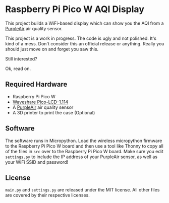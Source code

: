 Raspberry Pi Pico W AQI Display
===============================

This project builds a WiFi-based display which can show you the AQI from
a [PurpleAir](https://purpleair.com/) air quality sensor.

This project is a work in progress. The code is ugly and not polished. It's
kind of a mess. Don't consider this an official release or anything.
Really you should just move on and forget you saw this.

Still interested?

Ok, read on.

## Required Hardware ##

* Raspberry Pi Pico W
* [Waveshare Pico-LCD-1.114](https://www.waveshare.com/wiki/Pico-LCD-1.14)
* A [PurpleAir](https://purpleair.com/) air quality sensor
* A 3D printer to print the case (Optional)

## Software ##

The software runs in Micropython. Load the wireless micropython firmware
to the Raspberry Pi Pico W board and then use a tool like Thonny to copy
all of the files in `src` over to the Raspberry Pi Pico W board. Make
sure you edit `settings.py` to include the IP address of your PurpleAir
sensor, as well as your WiFi SSID and password!

## License ##

`main.py` and `settings.py` are released under the MIT license. All other
files are covered by their respective licenses.

